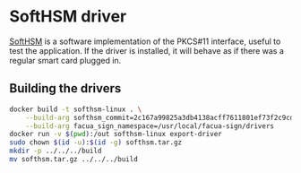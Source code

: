 # SoftHSM driver

[SoftHSM](https://www.opendnssec.org/softhsm/) is a software implementation of
the PKCS#11 interface, useful to test the application. If the driver is
installed, it will behave as if there was a regular smart card plugged in.

## Building the drivers

```bash
docker build -t softhsm-linux . \
    --build-arg softhsm_commit=2c167a99825a3db4138acff7611801ef73f2c9cd \
    --build-arg facua_sign_namespace=/usr/local/facua-sign/drivers
docker run -v $(pwd):/out softhsm-linux export-driver
sudo chown $(id -u):$(id -g) softhsm.tar.gz
mkdir -p ../../../build
mv softhsm.tar.gz ../../../build
```
